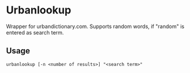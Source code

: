 # Urbanlookup

Wrapper for urbandictionary.com. Supports random words, if "random" is entered as search term.

## Usage

```
urbanlookup [-n <number of results>] "<search term>"
```
